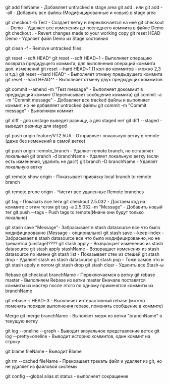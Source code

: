 git add fileName - Добавляет untracked в stage area
git add . или git add --all - Добавить все файлы (Модифицированные и новые) в stage area

git checkout -b Test - Создает ветку и переключается на нее
git checkout -- Demo - Удаляет все изменения до последнего коммита в файле Demo
git checkout .  - Revert changes made to your working copy
git reset HEAD Demo - Удаляет файл Demo из Stage состояния

git clean -f - Remove untracked files

git reset --soft HEAD^
git reset --soft HEAD~1 - Выполняет операцию возврата предидущего коммита, для выполнения операций коммита доп. изменений
git reset --hard HEAD~1 (1 кол-во коммитов - можно 2,3 и т.д.)
git reset --hard HEAD^ - Выполняет отмену предыдущего коммита
git reset --hard HEAD^^ - Выполняет отмену двух предыдущих коммитов

git commit --amend -m "Test message" - Выполняет докоммит в предыдущий коммит (Переписывает сообщение коммита)
git commit -a -m "Commit message" - Добавляет все tracked файлы и выполняет коммит, но не добавляет untracked файлы
git commit -m "Commit message" - Выполняем коммит 

git diff - для unstage выведет разницу, а для staged нет
git diff --staged - выведет разницу для staged

git push origin feature/VT2.5UA - Отправляет локальную ветку в remote (даже без изменений в самой ветке)

git push origin :remote_branch - Удаляет remote branch, но оставляет локальный
git branch -d branchName - Удаляет локальную ветку (если есть изменения, удалить не даст)
git branch -D branchName - Удаляет локальную ветку

git remote show origin - Показывает привязку local branch to remote branch 

git remote prune origin - Чистит все удаленные Remote branches

git tag - Показать все теги
git checkout 2.5.032 - Достаем код на коммите с этим тегом
git tag -a 2.5.032 -m "Message" - Добавить новый тег
git push --tags - Push tags to remote(Иначе они будут только локально)

git stash save "Message"- Забрасывает в stash datasource все что было модифицированно (Message - опционально)
git stash save --keep-index - Забрасывает в stash datasource все что было модифицированно, но не трекается (unstage)????
git stash apply - Возвращает изменения из stash datasource
git stash apply stashName - Возвращает изменения из stash datasource по имени
git stash list - Показывает стек из стешей
git stash drop - Удаляет stash из stash datasource
git stash pop - Тоже самое что и git stash apply и потом git stash drop
git stash clear - Удалить все Stash-ы

Rebase 
git checkout branchName - Переключаемся в ветку 
git rebase master - Выполняем Rebase из ветки master
Вначале поставятся коммиты из мастер после этого по одному применятся коммиты из branchName

git rebase -i HEAD~3 - Выполняет интерактивный rebase (можно поменять порядок выполнения rebase, поменять сообщение в коммите)

Merge
git merge branchName - Выполяет мерж из ветки "branchName" в текущую ветку


git log --oneline --graph - Выводит визуальное представление веток
git log --pretty=oneline - Выводит историю коммитов, один коммит на строку

git blame fileName - Выводит Blame

git rm --cached fileName  - Прекращает трекать файл и удаляет из git, но не удаляет из файловой системы

git config --global alias.st status - выполняет сокращение
